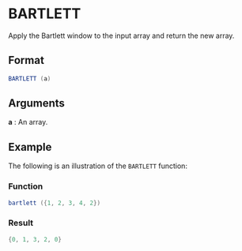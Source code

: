 # BARTLETT

Apply the Bartlett window to the input array and return the new array.

## Format
```java
BARTLETT (a)
```
## Arguments

 



**a** 
: An array.  


## Example 

The following is an illustration of the `BARTLETT` function:

 



### Function  
```java
bartlett ({1, 2, 3, 4, 2})  
```

### Result  
```java
{0, 1, 3, 2, 0}  
```